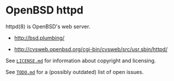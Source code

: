 OpenBSD httpd
=============

httpd(8) is OpenBSD's web server.

* http://bsd.plumbing/

* http://cvsweb.openbsd.org/cgi-bin/cvsweb/src/usr.sbin/httpd/

See [`LICENSE.md`](https://github.com/reyk/httpd/blob/master/LICENSE.md)
for information about copyright and licensing.

See [`TODO.md`](https://github.com/reyk/httpd/blob/master/TODO.md) for
a (possibly outdated) list of open issues.
